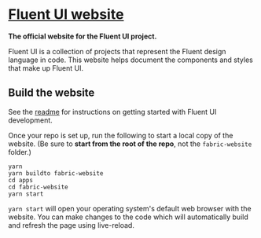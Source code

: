 # [Fluent UI website](https://dev.microsoft.com/fabric)

**The official website for the Fluent UI project.**

Fluent UI is a collection of projects that represent the Fluent design language in code. This website helps document the components and styles that make up Fluent UI.

## Build the website

See the [readme](https://github.com/microsoft/fluentui) for instructions on getting started with Fluent UI development.

Once your repo is set up, run the following to start a local copy of the website. (Be sure to **start from the root of the repo**, not the `fabric-website` folder.)

```
yarn
yarn buildto fabric-website
cd apps
cd fabric-website
yarn start
```

`yarn start` will open your operating system's default web browser with the website. You can make changes to the code which will automatically build and refresh the page using live-reload.
